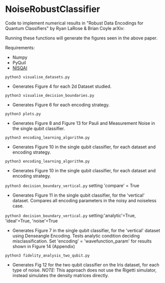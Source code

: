 # NoiseRobustClassifier
Code to implement numerical results in "Robust Data Encodings for Quantum Classifiers" by Ryan LaRose & Brian Coyle
arXiv:

Running these functions will generate the figures seen in the above paper.
 
Requirements:
 - Numpy
 - PyQuil
 - [NISQAI](https://github.com/QuantumAI-lib/NISQAI)

``python3 visualise_datasets.py``

- Generates Figure 4 for each 2d Dataset studied.


``python3 visualise_decision_boundaries.py``

- Generates Figure 6 for each encoding strategy.

``python3 plots.py``

- Generates Figure 8 and Figure 13 for Pauli and Measurement Noise in the single qubit classifier.

``python3 encoding_learning_algorithm.py``

- Generates Figure 10 in the single qubit classifier, for each dataset and encoding strategy.

``python3 encoding_learning_algorithm.py``

- Generates Figure 10 in the single qubit classifier, for each dataset and encoding strategy.

``python3 decision_boundary_vertical.py`` setting 'compare' = True

- Generates Figure 11 in the single qubit classifier, for the 'vertical' dataset. Compares all encoding parameters
in the noisy and noiseless case.

``python3 decision_boundary_vertical.py`` setting:'analytic'=True, 'ideal'=True, 'noise'=True

- Generates Figure 7 in the single qubit classifier, for the 'vertical' dataset using Denseangle Encoding. Tests analytic 
condition deciding misclassification. Set 'encoding' = 'wavefunction_param' for results shown in Figure 14 (Appendix)


``python3 fidelity_analysis_two_qubit.py``

 
- Generates Fig 12 for the two qubit classifier on the Iris dataset, for each type of noise.
*NOTE:* This approach does not use the Rigetti simulator, instead simulates the density matrices directly.

